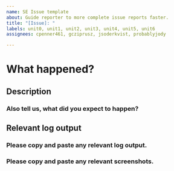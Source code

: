 ```yaml
---
name: SE Issue template
about: Guide reporter to more complete issue reports faster.
title: "[Issue]: "
labels: unit0, unit1, unit2, unit3, unit4, unit5, unit6
assignees: cpenner461, gcziprusz, jsoderkvist, probablyjody

---
```


# What happened?
## Description 
### Also tell us, what did you expect to happen?
## Relevant log output
### Please copy and paste any relevant log output. 
### Please copy and paste any relevant  screenshots.
